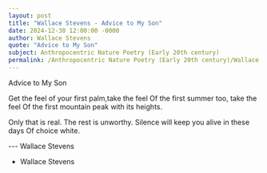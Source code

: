 ```yaml
---
layout: post
title: "Wallace Stevens - Advice to My Son"
date: 2024-12-30 12:00:00 -0000
author: Wallace Stevens
quote: "Advice to My Son"
subject: Anthropocentric Nature Poetry (Early 20th century)
permalink: /Anthropocentric Nature Poetry (Early 20th century)/Wallace Stevens/Wallace Stevens - Advice to My Son
---
```


Advice to My Son

Get the feel of your first palm,take the feel
Of the first summer too, take the feel
Of the first mountain peak with its heights.

Only that is real.
The rest is unworthy.
Silence will keep you alive in these days
Of choice white.

--- Wallace Stevens

- Wallace Stevens
